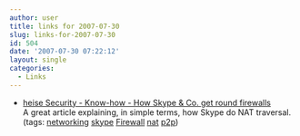 ```yaml
---
author: user
title: links for 2007-07-30
slug: links-for-2007-07-30
id: 504
date: '2007-07-30 07:22:12'
layout: single
categories:
  - Links
---
```


*   [heise Security - Know-how - How Skype & Co. get round firewalls](http://www.heise-security.co.uk/articles/82481)  
    A great article explaining, in simple terms, how Skype do NAT traversal.  
    (tags: [networking](http://del.icio.us/superpat/networking) [skype](http://del.icio.us/superpat/skype) [Firewall](http://del.icio.us/superpat/Firewall) [nat](http://del.icio.us/superpat/nat) [p2p](http://del.icio.us/superpat/p2p))  
